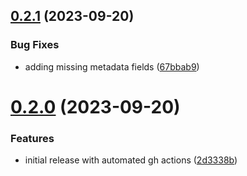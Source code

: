 ## [0.2.1](https://github.com/iloveitaly/postgres_executor/compare/v0.2.0...v0.2.1) (2023-09-20)


### Bug Fixes

* adding missing metadata fields ([67bbab9](https://github.com/iloveitaly/postgres_executor/commit/67bbab9523352ce3c2ae0bb07bfc1655bf8b926e))



# [0.2.0](https://github.com/iloveitaly/postgres_executor/compare/2d3338b31153a8bc37d6532b1e5d69845672d7db...v0.2.0) (2023-09-20)


### Features

* initial release with automated gh actions ([2d3338b](https://github.com/iloveitaly/postgres_executor/commit/2d3338b31153a8bc37d6532b1e5d69845672d7db))



